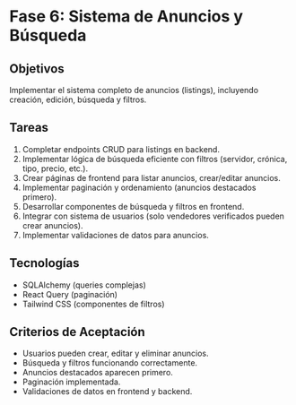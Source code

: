 # Fase 6: Sistema de Anuncios y Búsqueda

## Objetivos
Implementar el sistema completo de anuncios (listings), incluyendo creación, edición, búsqueda y filtros.

## Tareas
1. Completar endpoints CRUD para listings en backend.
2. Implementar lógica de búsqueda eficiente con filtros (servidor, crónica, tipo, precio, etc.).
3. Crear páginas de frontend para listar anuncios, crear/editar anuncios.
4. Implementar paginación y ordenamiento (anuncios destacados primero).
5. Desarrollar componentes de búsqueda y filtros en frontend.
6. Integrar con sistema de usuarios (solo vendedores verificados pueden crear anuncios).
7. Implementar validaciones de datos para anuncios.

## Tecnologías
- SQLAlchemy (queries complejas)
- React Query (paginación)
- Tailwind CSS (componentes de filtros)

## Criterios de Aceptación
- Usuarios pueden crear, editar y eliminar anuncios.
- Búsqueda y filtros funcionando correctamente.
- Anuncios destacados aparecen primero.
- Paginación implementada.
- Validaciones de datos en frontend y backend.